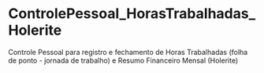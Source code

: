 # ControlePessoal_HorasTrabalhadas_Holerite
Controle Pessoal para registro e fechamento de Horas Trabalhadas (folha de ponto - jornada de trabalho) e Resumo Financeiro Mensal (Holerite)
